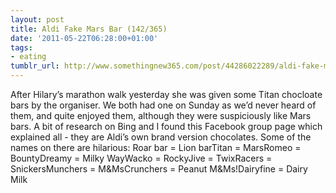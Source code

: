 ```yaml
---
layout: post
title: Aldi Fake Mars Bar (142/365)
date: '2011-05-22T06:28:00+01:00'
tags:
- eating
tumblr_url: http://www.somethingnew365.com/post/44286022289/aldi-fake-mars-bar-142365
---
```

After Hilary’s marathon walk yesterday she was given some Titan chocloate bars by the organiser. We both had one on Sunday as we’d never heard of them, and quite enjoyed them, although they were suspiciously like Mars bars.
A bit of research on Bing and I found this Facebook group page which explained all - they are Aldi’s own brand version chocolates.
Some of the names on there are hilarious:
Roar bar = Lion barTitan = MarsRomeo = BountyDreamy = Milky WayWacko = RockyJive = TwixRacers = SnickersMunchers = M&MsCrunchers = Peanut M&Ms!Dairyfine = Dairy Milk
